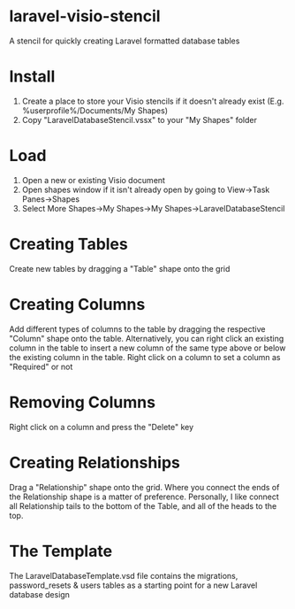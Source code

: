 # laravel-visio-stencil
A stencil for quickly creating Laravel formatted database tables

# Install
1. Create a place to store your Visio stencils if it doesn't already exist (E.g. %userprofile%/Documents/My Shapes)
2. Copy "LaravelDatabaseStencil.vssx" to your "My Shapes" folder

# Load
1. Open a new or existing Visio document
2. Open shapes window if it isn't already open by going to View->Task Panes->Shapes
3. Select More Shapes->My Shapes->My Shapes->LaravelDatabaseStencil

# Creating Tables
Create new tables by dragging a "Table" shape onto the grid

# Creating Columns
Add different types of columns to the table by dragging the respective "Column" shape onto the table.  Alternatively, you can right click an existing column in the table to insert a new column of the same type above or below the existing column in the table.
Right click on a column to set a column as "Required" or not

# Removing Columns
Right click on a column and press the "Delete" key

# Creating Relationships
Drag a "Relationship" shape onto the grid.  Where you connect the ends of the Relationship shape is a matter of preference.   Personally, I like connect all Relationship tails to the bottom of the Table, and all of the heads to the top.

# The Template
The LaravelDatabaseTemplate.vsd file contains the migrations, password_resets & users tables as a starting point for a new Laravel database design
